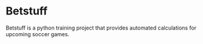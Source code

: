 # Betstuff

Betstuff is a python training project that provides automated calculations for upcoming soccer games.
